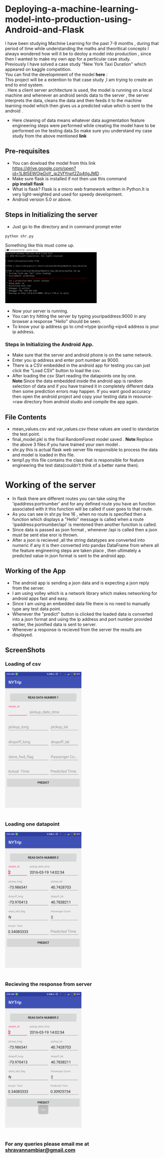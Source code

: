 # Deploying-a-machine-learning-model-into-production-using-Android-and-Flask
I have been studying Machine Learning for the past 7-8 months , during that period of time while understanding the maths and theoritical concepts I always wondered how will it be to deoloy a model into production , since then I wanted to make my own app for a perticular case study.<br>
Previously I have solved a case study "New York Taxi Duration" which appeared on kaggle competition.<br>You can find the developmnent of the model **here** :<br>
This project will be a extention to that case study ,I am trying to create an end to end system.
<br>. Here a client server architecture is used, the model is running on a local machine and whenever an android sends data to the server , the server interprets the data, cleans the data and then feeds it to the machine learning model which then gives us a predicted value which is sent to the android .
* Here cleaning of data means whatever data augmentation feature engineering steps were  performed while creating the model have to be performed on the testing data.So make sure you understand my case study from the above mentioned **link**<br> 
 ## Pre-requisites
 * You can dowload the model from this link https://drive.google.com/open?id=1L8t5EWOjeDoY_jp2VfYnpf2Zp4tlgJMD .
 * Make sure flask is installed if not then use this command<br>
 **pip install flask**<br>
 * What is flask?
 Flask is a micro web framework written in Python.It is very light-weighted and used for speedy development.
 * Android version 5.0 or above.
 ## Steps in Initializing the server
* Just go to the directory and in command prompt enter
```
python shr.py
```
Something like this must come up.
<img src="images/first.PNG" width=300><br>
* Now your server is running.
* You can try hitting the server by typing youripaddress:9000 in any browser a response "Hello" should be seen.
* To know your ip address go to cmd->type ipconfig->ipv4 address is your ip address.
### Steps in Initializing the Android App.
* Make sure that the server and android phone is on the same network.
* Enter you ip address and enter port number as 9000.
* There is a CSV embedded in the android app for testing you can just click the "Load CSV" button to load the csv.
* After loading the csv Start reading the datapoints one by one.<br>
**Note**:Since the data embedded inside the android app is random selection of data and if you have trained it in completely different data then some prediction errors may happen. If you want good accuracy then open the android project and copy your testing data in resource->raw directory from android studio and compile the app again.
## File Contents
* mean_values.csv and var_values.csv these values are used to standarize the test point.
* final_model.pkl is the final RandomForest model saved .
**Note**:Replace the above 3 files if you have trained your own model .
* shr.py this is actual flask web server file responsible to process the data and model is loaded in this file.
* temp1.py this file contains the class that is responsible for feature engineering the test data(couldn't think of a better name then).
# Working of the server 
* In flask there are different routes you can take using the 'ipaddress:portnumber' and for any defined route you have an function associated with it this function will be called if user goes to that route.
* As you can see in shr.py line 16 , when no route is specified then a function which displays a "Hello" message is  called when a route 'ipaddress:portnumber/api' is mentoned then another function is called.
* Since data is passed as json format , whenever /api is called then a json must be sent else eror is thrown.
* After a json is recieved ,all the string datatypes are converted into numeric if any  it is then converted into pandas DataFrame from where all the feature engineering steps are taken place , then ultimately a predicted value in json format is sent to the android app.
## Working of the App
* The android app is sending a json data and is expecting a json reply from the server.
* I am using volley which is a network library which makes networking for android apps fast and easy.
* Since I am using an embedded data file there is no need to manually type any test data point.
* Whenever the "predict" button is clicked the loaded data is converted into a json format and using the ip address and port number provided earlier, the jsonified data is sent to server.
* Whenever a response is recieved from the server the results are displayed.
## ScreenShots
 ### Loading of csv
<img src="images/second.png" width=250/><br><br>
 ### Loading one datapoint 
<img src="images/third.png" width=250/><br><br>
 ### Recieving the response from server
<img src="images/fourth.png" width=250/><br><br>

### For any queries please email me at shravannambiar@gmail.com
